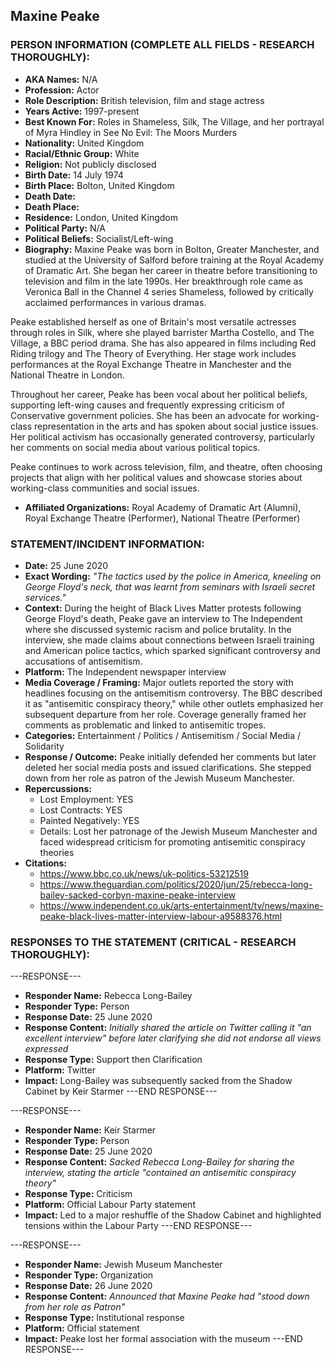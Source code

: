 ## Maxine Peake

### PERSON INFORMATION (COMPLETE ALL FIELDS - RESEARCH THOROUGHLY):

- **AKA Names:** N/A
- **Profession:** Actor
- **Role Description:** British television, film and stage actress
- **Years Active:** 1997-present
- **Best Known For:** Roles in Shameless, Silk, The Village, and her portrayal of Myra Hindley in See No Evil: The Moors Murders
- **Nationality:** United Kingdom
- **Racial/Ethnic Group:** White
- **Religion:** Not publicly disclosed
- **Birth Date:** 14 July 1974
- **Birth Place:** Bolton, United Kingdom
- **Death Date:** 
- **Death Place:** 
- **Residence:** London, United Kingdom
- **Political Party:** N/A
- **Political Beliefs:** Socialist/Left-wing
- **Biography:** Maxine Peake was born in Bolton, Greater Manchester, and studied at the University of Salford before training at the Royal Academy of Dramatic Art. She began her career in theatre before transitioning to television and film in the late 1990s. Her breakthrough role came as Veronica Ball in the Channel 4 series Shameless, followed by critically acclaimed performances in various dramas.

Peake established herself as one of Britain's most versatile actresses through roles in Silk, where she played barrister Martha Costello, and The Village, a BBC period drama. She has also appeared in films including Red Riding trilogy and The Theory of Everything. Her stage work includes performances at the Royal Exchange Theatre in Manchester and the National Theatre in London.

Throughout her career, Peake has been vocal about her political beliefs, supporting left-wing causes and frequently expressing criticism of Conservative government policies. She has been an advocate for working-class representation in the arts and has spoken about social justice issues. Her political activism has occasionally generated controversy, particularly her comments on social media about various political topics.

Peake continues to work across television, film, and theatre, often choosing projects that align with her political values and showcase stories about working-class communities and social issues.

- **Affiliated Organizations:** Royal Academy of Dramatic Art (Alumni), Royal Exchange Theatre (Performer), National Theatre (Performer)

### STATEMENT/INCIDENT INFORMATION:
- **Date:** 25 June 2020
- **Exact Wording:** *"The tactics used by the police in America, kneeling on George Floyd's neck, that was learnt from seminars with Israeli secret services."*
- **Context:** During the height of Black Lives Matter protests following George Floyd's death, Peake gave an interview to The Independent where she discussed systemic racism and police brutality. In the interview, she made claims about connections between Israeli training and American police tactics, which sparked significant controversy and accusations of antisemitism.
- **Platform:** The Independent newspaper interview
- **Media Coverage / Framing:** Major outlets reported the story with headlines focusing on the antisemitism controversy. The BBC described it as "antisemitic conspiracy theory," while other outlets emphasized her subsequent departure from her role. Coverage generally framed her comments as problematic and linked to antisemitic tropes.
- **Categories:** Entertainment / Politics / Antisemitism / Social Media / Solidarity
- **Response / Outcome:** Peake initially defended her comments but later deleted her social media posts and issued clarifications. She stepped down from her role as patron of the Jewish Museum Manchester.
- **Repercussions:**
  - Lost Employment: YES
  - Lost Contracts: YES
  - Painted Negatively: YES
  - Details: Lost her patronage of the Jewish Museum Manchester and faced widespread criticism for promoting antisemitic conspiracy theories
- **Citations:** 
  - https://www.bbc.co.uk/news/uk-politics-53212519
  - https://www.theguardian.com/politics/2020/jun/25/rebecca-long-bailey-sacked-corbyn-maxine-peake-interview
  - https://www.independent.co.uk/arts-entertainment/tv/news/maxine-peake-black-lives-matter-interview-labour-a9588376.html

### RESPONSES TO THE STATEMENT (CRITICAL - RESEARCH THOROUGHLY):

---RESPONSE---
- **Responder Name:** Rebecca Long-Bailey
- **Responder Type:** Person
- **Response Date:** 25 June 2020
- **Response Content:** *Initially shared the article on Twitter calling it "an excellent interview" before later clarifying she did not endorse all views expressed*
- **Response Type:** Support then Clarification
- **Platform:** Twitter
- **Impact:** Long-Bailey was subsequently sacked from the Shadow Cabinet by Keir Starmer
---END RESPONSE---

---RESPONSE---
- **Responder Name:** Keir Starmer
- **Responder Type:** Person
- **Response Date:** 25 June 2020
- **Response Content:** *Sacked Rebecca Long-Bailey for sharing the interview, stating the article "contained an antisemitic conspiracy theory"*
- **Response Type:** Criticism
- **Platform:** Official Labour Party statement
- **Impact:** Led to a major reshuffle of the Shadow Cabinet and highlighted tensions within the Labour Party
---END RESPONSE---

---RESPONSE---
- **Responder Name:** Jewish Museum Manchester
- **Responder Type:** Organization
- **Response Date:** 26 June 2020
- **Response Content:** *Announced that Maxine Peake had "stood down from her role as Patron"*
- **Response Type:** Institutional response
- **Platform:** Official statement
- **Impact:** Peake lost her formal association with the museum
---END RESPONSE---